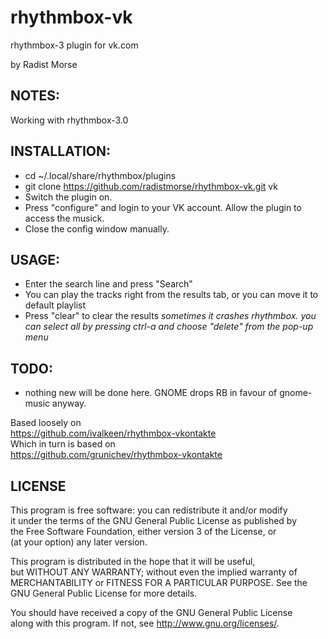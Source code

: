 rhythmbox-vk
============

rhythmbox-3 plugin for vk.com

by Radist Morse

NOTES:
--------------
Working with rhythmbox-3.0

INSTALLATION:
--------------
- cd ~/.local/share/rhythmbox/plugins  
- git clone https://github.com/radistmorse/rhythmbox-vk.git vk  
- Switch the plugin on.  
- Press "configure" and login to your VK account. Allow the plugin to access the musick.  
- Close the config window manually.

USAGE:
--------------
- Enter the search line and press "Search"  
- You can play the tracks right from the results tab, or you can move it to default playlist  
- Press "clear" to clear the results *sometimes it crashes rhythmbox. you can select all by pressing ctrl-a and choose "delete" from the pop-up menu*  

TODO:
--------------
- nothing new will be done here. GNOME drops RB in favour of gnome-music anyway.  



Based loosely on  
https://github.com/ivalkeen/rhythmbox-vkontakte  
Which in turn is based on  
https://github.com/grunichev/rhythmbox-vkontakte  


LICENSE
--------------
This program is free software: you can redistribute it and/or modify  
it under the terms of the GNU General Public License as published by  
the Free Software Foundation, either version 3 of the License, or  
(at your option) any later version.  

This program is distributed in the hope that it will be useful,  
but WITHOUT ANY WARRANTY; without even the implied warranty of  
MERCHANTABILITY or FITNESS FOR A PARTICULAR PURPOSE. See the  
GNU General Public License for more details.  

You should have received a copy of the GNU General Public License  
along with this program. If not, see <http://www.gnu.org/licenses/>.

